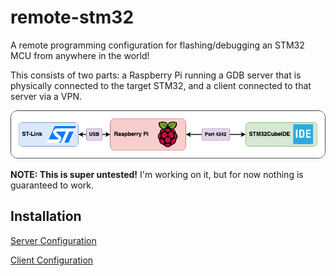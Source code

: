 # remote-stm32 #

A remote programming configuration for flashing/debugging an STM32 MCU from anywhere in the world!

This consists of two parts: a Raspberry Pi running a GDB server that is physically connected to the target STM32, and a client connected to that server via a VPN.

![Block diagram](./block-diagram.png)

**NOTE: This is super untested!** 
I'm working on it, but for now nothing is guaranteed to work.

## Installation ##

[Server Configuration](server.md)

[Client Configuration](client.md)
